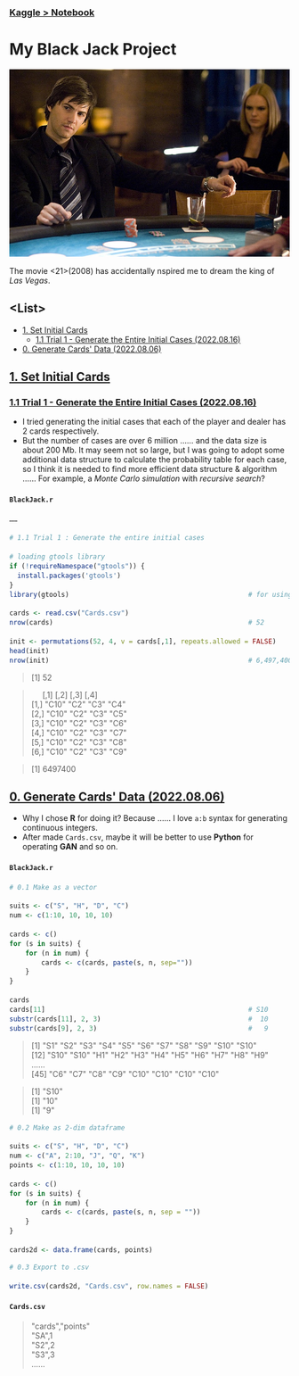 ### [Kaggle > Notebook](/README.md#analysis)

# My Black Jack Project

![21](Images/21.jpg)

The movie <21>(2008) has accidentally nspired me to dream the king of *Las Vegas*.


## \<List>

- [1. Set Initial Cards](#1-set-initial-cards)
    - [1.1 Trial 1 - Generate the Entire Initial Cases (2022.08.16)](#11-trial-1---generate-the-entire-initial-cases-20220816)
- [0. Generate Cards' Data (2022.08.06)](#0-generate-cards-data-20220806)


## [1. Set Initial Cards](#list)

### [1.1 Trial 1 - Generate the Entire Initial Cases (2022.08.16)](#list)

- I tried generating the initial cases that each of the player and dealer has 2 cards respectively.
- But the number of cases are over 6 million …… and the data size is about 200 Mb. It may seem not so large, but I was going to adopt some additional data structure to calculate the probability table for each case, so I think it is needed to find more efficient data structure & algorithm …… For example, a *Monte Carlo simulation* with *recursive search*?

#### `BlackJack.r`

```r
……

# 1.1 Trial 1 : Generate the entire initial cases

# loading gtools library
if (!requireNamespace("gtools")) {
  install.packages('gtools')
}
library(gtools)                                             # for using permutations() and combinations()

cards <- read.csv("Cards.csv")
nrow(cards)                                                 # 52

init <- permutations(52, 4, v = cards[,1], repeats.allowed = FALSE)
head(init)
nrow(init)                                                  # 6,497,400 cases, 198.3 Mb
```
> [1] 52

> &nbsp;&nbsp;&nbsp;&nbsp;&nbsp;[,1]  [,2] [,3] [,4]  
> [1,] "C10" "C2" "C3" "C4"  
> [2,] "C10" "C2" "C3" "C5"  
> [3,] "C10" "C2" "C3" "C6"  
> [4,] "C10" "C2" "C3" "C7"  
> [5,] "C10" "C2" "C3" "C8"  
> [6,] "C10" "C2" "C3" "C9"  

> [1] 6497400


## [0. Generate Cards' Data (2022.08.06)](#list)

- Why I chose **R** for doing it? Because …… I love `a:b` syntax for generating continuous integers.
- After made `Cards.csv`, maybe it will be better to use **Python** for operating **GAN** and so on.

#### `BlackJack.r`

```r
# 0.1 Make as a vector

suits <- c("S", "H", "D", "C")
num <- c(1:10, 10, 10, 10)

cards <- c()
for (s in suits) {
    for (n in num) {
        cards <- c(cards, paste(s, n, sep=""))
    }
}

cards
cards[11]                                                   # S10
substr(cards[11], 2, 3)                                     #  10
substr(cards[9], 2, 3)                                      #   9
```
> [1] "S1"  "S2"  "S3"  "S4"  "S5"  "S6"  "S7"  "S8"  "S9"  "S10" "S10"  
> [12] "S10" "S10" "H1"  "H2"  "H3"  "H4"  "H5"  "H6"  "H7"  "H8"  "H9"  
> ……  
> [45] "C6"  "C7"  "C8"  "C9"  "C10" "C10" "C10" "C10"

> [1] "S10"  
> [1] "10"  
> [1] "9"

```r
# 0.2 Make as 2-dim dataframe

suits <- c("S", "H", "D", "C")
num <- c("A", 2:10, "J", "Q", "K")
points <- c(1:10, 10, 10, 10)

cards <- c()
for (s in suits) {
    for (n in num) {
        cards <- c(cards, paste(s, n, sep = ""))
    }
}

cards2d <- data.frame(cards, points)
```

```r
# 0.3 Export to .csv

write.csv(cards2d, "Cards.csv", row.names = FALSE)
```

#### `Cards.csv`
> "cards","points"  
> "SA",1  
> "S2",2  
> "S3",3  
> ……